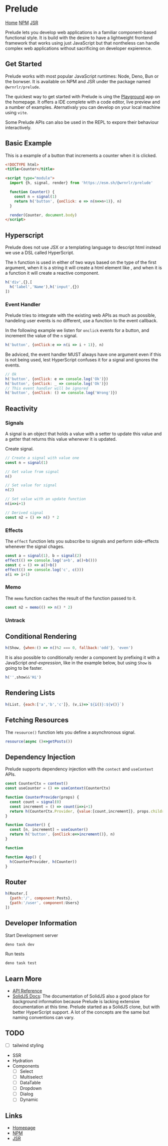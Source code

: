 # Prelude
[Home](https://wrnrlr.github.io/prelude/) [NPM](https://www.npmjs.com/package/@wrnrlr/prelude) [JSR](https://jsr.io/@wrnrlr/prelude)

Prelude lets you develop web applications in a familiar component-based functional style.
It is build with the desire to have a lightweight frontend framework that works
using just JavaScript but that nontheless can handle complex web applications without
sacrificing on developer expierence.

## Get Started

Prelude works with most popular JavaScript runtimes: Node, Deno, Bun or the borwser.
It is available on NPM and JSR under the package named `@wrnrlr/prelude`.

The quickest way to get started with Prelude is uing the [Playground](https://wrnrlr.github.io/prelude/playground) app on the homepage.
It offers a IDE complete with a code editor, live preview and a number of examples.
Aternativaly you can develop on your local machine using `vite`.

Some Prelude APIs can also be used in the REPL to expore their behaviour interactively.

## Basic Example

This is a example of a button that increments a counter when it is clicked.

```html
<!DOCTYPE html>
<title>Counter</title>

<script type="module">
  import {h, signal, render} from 'https://esm.sh/@wrnrlr/prelude'

  function Counter() {
    const n = signal(1)
    return h('button', {onClick: e => n(n=>n+1)}, n)
  }

  render(Counter, document.body)
</script>
```

## Hyperscript

Prelude does not use JSX or a templating language to descript html instead we use a DSL called HyperScript.

The `h` function is used in either of two ways based on the type of the first argument,
when it is a string it will create a html element like ,
and when it is a function it will create a reactive component.

```js
h('div',{},[
  h('label','Name'),h('input',{})
])
```

### Event Handler

Prelude tries to integrate with the existing web APIs as much as possible, handeling user events is no different,
use a function to the event callback.

In the following example we listen for `onclick` events for a button, and increment the value of the `n` signal.

```js
h('button', {onClick:e => n(i => i + 1)}, n)
```

Be adviced, the event handler MUST always have one argument even if this is not being used, lest HyperScript confuses it for a signal
and ignores the events.

```js
// Ok
h('button', {onClick: e => console.log('Ok')})
h('button', {onClick: _ => console.log('Ok')})
// This event handler will be ignored
h('button', {onClick: () => console.log('Wrong')})
```

## Reactivity

### Signals

A signal is an object that holds a value with a setter to update this value and a getter that returns this value whenever it is updated.

Create signal.
```js
// Create a signal with value one
const n = signal(1)

// Get value from signal
n()

// Set value for signal
n(2)

// Set value with an update function
n(i=>i+1)

// Derived signal
const n2 = () => n() * 2
```

### Effects

The `effect` function lets you subscribe to signals and perform side-effects whenever the signal chages.

```js
const a = signal(1), b = signal(2)
effect(() => console.log('a+b', a()+b()))
const c = () => a()+b()
effect(() => console.log('c', c()))
a(i => i+1)
```

### Memo

The `memo` function caches the result of the function passed to it.

```js
const n2 = memo(() => n() * 2)
```

### Untrack

## Conditional Rendering

```js
h(Show, {when:() => n()%2 === 0, fallback:'odd'}, 'even')
```

It is also possible to conditionally render a component by prefixing it with a JavaScript *and-expression*, like in the example below,
but using `Show` is going to be faster.

```js
h('',show&&'Hi')
```

## Rendering Lists

```js
h(List, {each:['a','b','c']}, (v,i)=>`${i()}:${v()}`)
```

## Fetching Resources

The `resource()` function lets you define a asynchronous signal.


```js
resource(async ()=>getPosts())
```

## Dependency Injection
Prelude supports dependency injection with the `contect` and `useContext` APIs.

```js
const CounterCtx = context()
const useCounter = () => useContext(CounterCtx)

function CounterProvider(props) {
  const count = signal(0)
  const increment = () => count(i=>i+1)
  return h(CounterCtx.Provider, {value:[count,increment]}, props.children)
}

function Counter() {
  const [n, increment] = useCounter()
  return h('button', {onClick:e=>increment()}, n)
}

function

function App() {
  h(CounterProvider, h(Counter))
}
```

## Router

```js
h(Router,[
  {path:'/', component:Posts},
  {path:'/user', component:Users}
])
```

## Developer Information

Start Development server

```sh
deno task dev
```

Run tests

```sh
deno task test
```

## Learn More

* [API Reference]()
* [SolidJS Docs]():
  The documentation of SolidJS also a good place for background information because Prelude is lacking extensive documentation at this time.
  Prelude started as a SolidJS clone, but with better HyperScript support. A lot of the concepts are the same but naming conventions can vary.

## TODO

* [ ] tailwind styling
* SSR
* Hydration
* Components
  * [ ] Select
  * [ ] Multiselect
  * [ ] DataTable
  * [ ] Dropdown
  * [ ] Dialog
  * [ ] Dynamic

## Links

* [Homepage](https://wrnrlr.github.io/prelude)
* [NPM](https://www.npmjs.com/package/@wrnrlr/prelude)
* [JSR](https://jsr.io/@wrnrlr/prelude)

